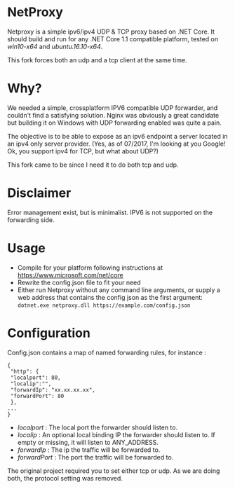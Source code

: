 NetProxy
========

Netproxy is a simple ipv6/ipv4 UDP & TCP proxy based on .NET Core. It should build and run for any .NET Core 1.1 compatible platform, 
tested on *win10-x64* and *ubuntu.16.10-x64*.

This fork forces both an udp and a tcp client at the same time.

Why? 
====
We needed a simple, crossplatform IPV6 compatible UDP forwarder, and couldn't find a satisfying solution. 
Nginx was obviously a great candidate but building it on Windows with UDP forwarding enabled was quite a pain.

The objective is to be able to expose as an ipv6 endpoint a server located in an ipv4 only server provider.
(Yes, as of 07/2017, I'm looking at you Google! Ok, you support ipv4 for TCP, but what about UDP?)

This fork came to be since I need it to do both tcp and udp.

Disclaimer
==========
Error management exist, but is minimalist. IPV6 is not supported on the forwarding side.

Usage
=====
- Compile for your platform following instructions at https://www.microsoft.com/net/core
- Rewrite the config.json file to fit your need
- Either run Netproxy without any command line arguments, or supply a web address that contains the config json as the first argument: `dotnet.exe netproxy.dll https://example.com/config.json`

Configuration
=============
Config.json contains a map of named forwarding rules, for instance :

    {
     "http": {
     "localport": 80,
     "localip":"",
     "forwardIp": "xx.xx.xx.xx",
     "forwardPort": 80
     },
    ...
    }
       
- *localport* : The local port the forwarder should listen to.
- *localip* : An optional local binding IP the forwarder should listen to. If empty or missing, it will listen to ANY_ADDRESS.
- *forwardIp* : The ip the traffic will be forwarded to.
- *forwardPort* : The port the traffic will be forwarded to.

The original project required you to set either tcp or udp. As we are doing both, the protocol setting was removed.
